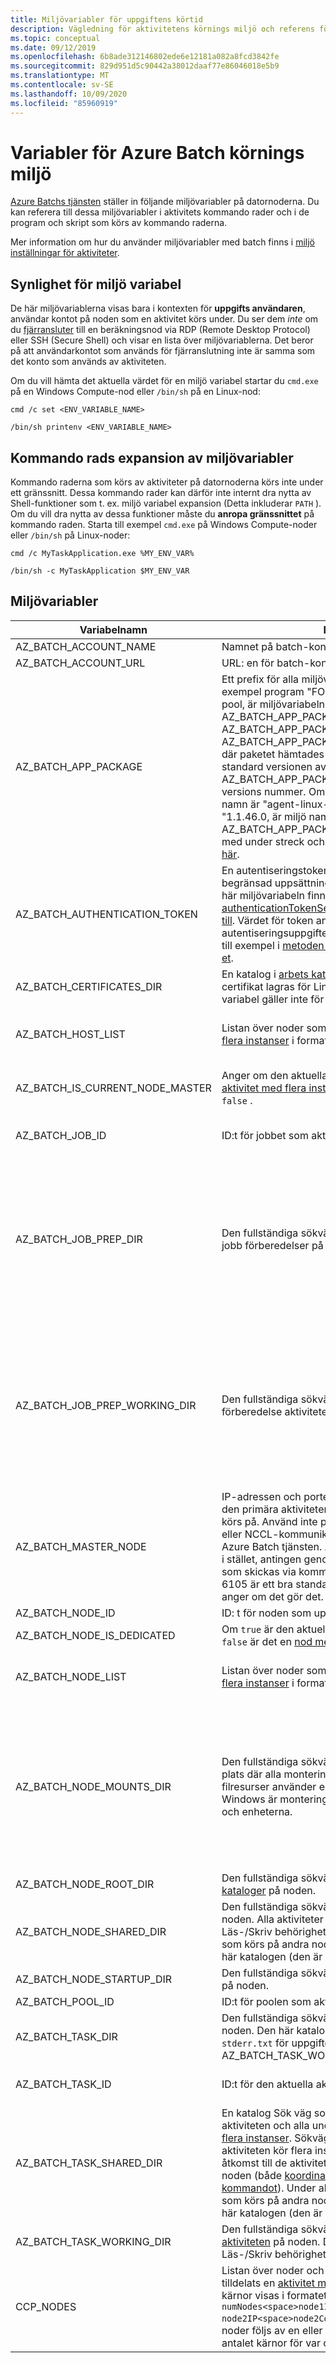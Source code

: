 ```yaml
---
title: Miljövariabler för uppgiftens körtid
description: Vägledning för aktivitetens körnings miljö och referens för Azure Batch analys.
ms.topic: conceptual
ms.date: 09/12/2019
ms.openlocfilehash: 6b8ade312146802ede6e12181a082a8fcd3842fe
ms.sourcegitcommit: 829d951d5c90442a38012daaf77e86046018e5b9
ms.translationtype: MT
ms.contentlocale: sv-SE
ms.lasthandoff: 10/09/2020
ms.locfileid: "85960919"
---
```

# <a name="azure-batch-runtime-environment-variables"></a>Variabler för Azure Batch körnings miljö

[Azure Batchs tjänsten](https://azure.microsoft.com/services/batch/) ställer in följande miljövariabler på datornoderna. Du kan referera till dessa miljövariabler i aktivitets kommando rader och i de program och skript som körs av kommando raderna.

Mer information om hur du använder miljövariabler med batch finns i [miljö inställningar för aktiviteter](./jobs-and-tasks.md#environment-settings-for-tasks).

## <a name="environment-variable-visibility"></a>Synlighet för miljö variabel

De här miljövariablerna visas bara i kontexten för **uppgifts användaren**, användar kontot på noden som en aktivitet körs under. Du ser dem *inte* om du [fjärransluter](./error-handling.md#connect-to-compute-nodes) till en beräkningsnod via RDP (Remote Desktop Protocol) eller SSH (Secure Shell) och visar en lista över miljövariablerna. Det beror på att användarkontot som används för fjärranslutning inte är samma som det konto som används av aktiviteten.

Om du vill hämta det aktuella värdet för en miljö variabel startar du `cmd.exe` på en Windows Compute-nod eller `/bin/sh` på en Linux-nod:

`cmd /c set <ENV_VARIABLE_NAME>`

`/bin/sh printenv <ENV_VARIABLE_NAME>`

## <a name="command-line-expansion-of-environment-variables"></a>Kommando rads expansion av miljövariabler

Kommando raderna som körs av aktiviteter på datornoderna körs inte under ett gränssnitt. Dessa kommando rader kan därför inte internt dra nytta av Shell-funktioner som t. ex. miljö variabel expansion (Detta inkluderar `PATH` ). Om du vill dra nytta av dessa funktioner måste du **anropa gränssnittet** på kommando raden. Starta till exempel `cmd.exe` på Windows Compute-noder eller `/bin/sh` på Linux-noder:

`cmd /c MyTaskApplication.exe %MY_ENV_VAR%`

`/bin/sh -c MyTaskApplication $MY_ENV_VAR`

## <a name="environment-variables"></a>Miljövariabler

| Variabelnamn                     | Beskrivning                                                              | Tillgänglighet | Exempel |
|-----------------------------------|--------------------------------------------------------------------------|--------------|---------|
| AZ_BATCH_ACCOUNT_NAME           | Namnet på batch-kontot som aktiviteten tillhör.                  | Alla aktiviteter.   | mybatchaccount |
| AZ_BATCH_ACCOUNT_URL            | URL: en för batch-kontot. | Alla aktiviteter. | `https://myaccount.westus.batch.azure.com` |
| AZ_BATCH_APP_PACKAGE            | Ett prefix för alla miljövariabler för app-paket. Om till exempel program "FOO" version "1" installeras på en pool, är miljövariabeln AZ_BATCH_APP_PACKAGE_FOO_1 (i Linux) eller AZ_BATCH_APP_PACKAGE_FOO # 1 (i Windows). AZ_BATCH_APP_PACKAGE_FOO_1 pekar på den plats där paketet hämtades (en mapp). När du använder standard versionen av Appaketet använder du AZ_BATCH_APP_PACKAGE-miljövariabeln utan versions nummer. Om i Linux och programpaketets namn är "agent-linux-x64" och versionen är "1.1.46.0, är miljö namnet faktiskt: AZ_BATCH_APP_PACKAGE_agent_linux_x64_1_1_46_0, med under streck och gemener. Mer information finns [här](./batch-application-packages.md#execute-the-installed-applications). | Alla aktiviteter med tillhör ande appaket. Även tillgängligt för alla aktiviteter om själva noden har programpaket. | AZ_BATCH_APP_PACKAGE_FOO_1 (Linux) eller AZ_BATCH_APP_PACKAGE_FOO # 1 (Windows) |
| AZ_BATCH_AUTHENTICATION_TOKEN   | En autentiseringstoken som ger åtkomst till en begränsad uppsättning batch service-åtgärder. Den här miljövariabeln finns bara om [authenticationTokenSettings](/rest/api/batchservice/task/add#authenticationtokensettings) anges när [uppgiften läggs till](/rest/api/batchservice/task/add#request-body). Värdet för token används i batch-API: erna som autentiseringsuppgifter för att skapa en batch-klient, till exempel i [metoden batchclient. Open () .NET-API: et](/dotnet/api/microsoft.azure.batch.batchclient.open#Microsoft_Azure_Batch_BatchClient_Open_Microsoft_Azure_Batch_Auth_BatchTokenCredentials_). | Alla aktiviteter. | OAuth2-åtkomsttoken |
| AZ_BATCH_CERTIFICATES_DIR       | En katalog i [arbets katalogen för aktiviteter][files_dirs] där certifikat lagras för Linux Compute-noder. Denna miljö variabel gäller inte för Windows Compute-noder.                                                  | Alla aktiviteter.   |  /mnt/batch/tasks/workitems/batchjob001/job-1/task001/certs |
| AZ_BATCH_HOST_LIST              | Listan över noder som har tilldelats en [aktivitet med flera instanser][multi_instance] i formatet `nodeIP,nodeIP` . | Primär-och under aktiviteter med flera instanser. | `10.0.0.4,10.0.0.5` |
| AZ_BATCH_IS_CURRENT_NODE_MASTER | Anger om den aktuella noden är huvud-noden för en [aktivitet med flera instanser][multi_instance]. Möjliga värden är `true` och `false` .| Primär-och under aktiviteter med flera instanser. | `true` |
| AZ_BATCH_JOB_ID                 | ID:t för jobbet som aktiviteten hör till. | Alla aktiviteter förutom start aktivitet. | batchjob001 |
| AZ_BATCH_JOB_PREP_DIR           | Den fullständiga sökvägen till [aktivitets katalogen][files_dirs] för jobb förberedelser på noden. | Alla aktiviteter förutom uppgiften starta uppgift och jobb förberedelse. Endast tillgängligt om jobbet har kon figurer ATS med en jobb förberedelse aktivitet. | C:\user\tasks\workitems\jobprepreleasesamplejob\job-1\jobpreparation |
| AZ_BATCH_JOB_PREP_WORKING_DIR   | Den fullständiga sökvägen till [arbets katalogen][files_dirs] för jobb förberedelse aktiviteten på noden. | Alla aktiviteter förutom uppgiften starta uppgift och jobb förberedelse. Endast tillgängligt om jobbet har kon figurer ATS med en jobb förberedelse aktivitet. | C:\user\tasks\workitems\jobprepreleasesamplejob\job-1\jobpreparation\wd |
| AZ_BATCH_MASTER_NODE            | IP-adressen och porten för den Compute-nod som den primära aktiviteten för en [multi-instance-aktivitet][multi_instance] körs på. Använd inte porten som anges här för MPI-eller NCCL-kommunikation – den är reserverad för Azure Batch tjänsten. Använd variabeln MASTER_PORT i stället, antingen genom att ställa in den med ett värde som skickas via kommando rads argumentet (port 6105 är ett bra standard val) eller med värdet AML anger om det gör det. | Primär-och under aktiviteter med flera instanser. | `10.0.0.4:6000` |
| AZ_BATCH_NODE_ID                | ID: t för noden som uppgiften är tilldelad till. | Alla aktiviteter. | TVM-1219235766_3-20160919t172711z |
| AZ_BATCH_NODE_IS_DEDICATED      | Om `true` är den aktuella noden en dedikerad nod. Om `false` är det en [nod med låg prioritet](batch-low-pri-vms.md). | Alla aktiviteter. | `true` |
| AZ_BATCH_NODE_LIST              | Listan över noder som har tilldelats en [aktivitet med flera instanser][multi_instance] i formatet `nodeIP;nodeIP` . | Primär-och under aktiviteter med flera instanser. | `10.0.0.4;10.0.0.5` |
| AZ_BATCH_NODE_MOUNTS_DIR        | Den fullständiga sökvägen till [fil systemets monterings](virtual-file-mount.md) plats där alla monterings kataloger finns. Windows-filresurser använder en enhets beteckning, så för Windows är monterings enheten en del av enheterna och enheterna.  |  Alla aktiviteter, inklusive start aktiviteten har åtkomst till användaren, eftersom användaren är medveten om monterings behörigheterna för den monterade katalogen. | I Ubuntu är till exempel platsen: `/mnt/batch/tasks/fsmounts` |
| AZ_BATCH_NODE_ROOT_DIR          | Den fullständiga sökvägen till roten för alla [batch-kataloger][files_dirs] på noden. | Alla aktiviteter. | C:\user\tasks |
| AZ_BATCH_NODE_SHARED_DIR        | Den fullständiga sökvägen till den [delade katalogen][files_dirs] på noden. Alla aktiviteter som körs på en nod har Läs-/Skriv behörighet till den här katalogen. Aktiviteter som körs på andra noder har inte fjärråtkomst till den här katalogen (den är inte en delad nätverks katalog). | Alla aktiviteter. | C:\user\tasks\shared |
| AZ_BATCH_NODE_STARTUP_DIR       | Den fullständiga sökvägen till [Start aktivitets katalogen][files_dirs] på noden. | Alla aktiviteter. | C:\user\tasks\startup |
| AZ_BATCH_POOL_ID                | ID:t för poolen som aktiviteten körs i. | Alla aktiviteter. | batchpool001 |
| AZ_BATCH_TASK_DIR               | Den fullständiga sökvägen till [aktivitets katalogen][files_dirs] på noden. Den här katalogen innehåller `stdout.txt` och `stderr.txt` för uppgiften och AZ_BATCH_TASK_WORKING_DIR. | Alla aktiviteter. | C:\user\tasks\workitems\batchjob001\job-1\task001 |
| AZ_BATCH_TASK_ID                | ID:t för den aktuella aktiviteten. | Alla aktiviteter förutom start aktivitet. | task001 |
| AZ_BATCH_TASK_SHARED_DIR | En katalog Sök väg som är identisk för den primära aktiviteten och alla under aktiviteter i en [aktivitet med flera instanser][multi_instance]. Sökvägen finns på varje nod där aktiviteten kör flera instanser körs, och är Läs-/skriv åtkomst till de aktivitets kommandon som körs på noden (både [koordinations kommandot][coord_cmd] och [program kommandot][app_cmd]). Under aktiviteter eller en primär aktivitet som körs på andra noder har inte fjärråtkomst till den här katalogen (den är inte en delad nätverks katalog). | Primär-och under aktiviteter med flera instanser. | C:\user\tasks\workitems\multiinstancesamplejob\job-1\multiinstancesampletask |
| AZ_BATCH_TASK_WORKING_DIR       | Den fullständiga sökvägen till [arbets katalogen för aktiviteten][files_dirs] på noden. Den pågående aktiviteten har Läs-/Skriv behörighet till den här katalogen. | Alla aktiviteter. | C:\user\tasks\workitems\batchjob001\job-1\task001\wd |
| CCP_NODES                       | Listan över noder och antalet kärnor per nod som har tilldelats en [aktivitet med flera instanser][multi_instance]. Noder och kärnor visas i formatet `numNodes<space>node1IP<space>node1Cores<space>`<br/>`node2IP<space>node2Cores<space> ...`, där antalet noder följs av en eller flera nod-IP-adresser och antalet kärnor för var och en. |  Primär-och under aktiviteter med flera instanser. |`2 10.0.0.4 1 10.0.0.5 1` |

[files_dirs]: ./files-and-directories.md
[multi_instance]: ./batch-mpi.md
[coord_cmd]: ./batch-mpi.md#coordination-command
[app_cmd]: ./batch-mpi.md#application-command
